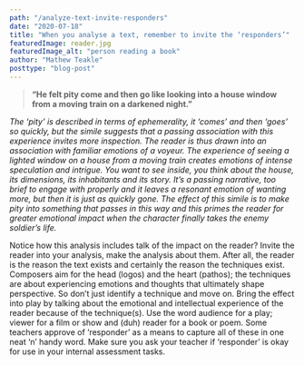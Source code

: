 ```yaml
---
path: "/analyze-text-invite-responders"
date: "2020-07-18"
title: "When you analyse a text, remember to invite the ‘responders’"
featuredImage: reader.jpg
featuredImage_alt: "person reading a book"
author: "Mathew Teakle"
posttype: "blog-post"
---
```


> **“He felt pity come and then go like looking into a house window from a moving train on a darkened night.”**

*The ‘pity’ is described in terms of ephemerality, it ‘comes’ and then ‘goes’ so quickly, but the simile suggests that a passing association with this experience invites more inspection. The reader is thus drawn into an association with familiar emotions of a voyeur. The experience of seeing a lighted window on a house from a moving train creates emotions of intense speculation and intrigue. You want to see inside, you think about the house, its dimensions, its inhabitants and its story. It’s a passing narrative, too brief to engage with properly and it leaves a resonant emotion of wanting more, but then it is just as quickly gone. The effect of this simile is to make pity into something that passes in this way and this primes the reader for greater emotional impact when the character finally takes the enemy soldier’s life.*

Notice how this analysis includes talk of the impact on the reader? Invite the reader into your analysis, make the analysis about them. After all, the reader is the reason the text exists and certainly the reason the techniques exist. Composers aim for the head (logos) and the heart (pathos); the techniques are about experiencing emotions and thoughts that ultimately shape perspective. So don’t just identify a technique and move on. Bring the effect into play by talking about the emotional and intellectual experience of the reader because of the technique(s). Use the word audience for a play; viewer for a film or show and (duh) reader for a book or poem. Some teachers approve of ‘responder’ as a means to capture all of these in one neat ‘n’ handy word. Make sure you ask your teacher if ‘responder’ is okay for use in your internal assessment tasks. 
